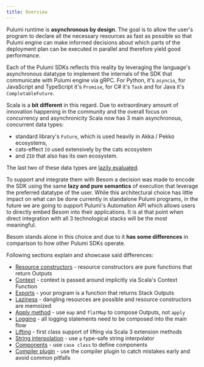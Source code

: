 ```yaml
---
title: Overview
---
```



Pulumi runtime is **asynchronous by design**. The goal is to allow the user's program to declare all the necessary resources 
as fast as possible so that Pulumi engine can make informed decisions about which parts of the deployment plan can be 
executed in parallel and therefore yield good performance. 

Each of the Pulumi SDKs reflects this reality by leveraging the language's asynchronous datatype to implement 
the internals of the SDK that communicate with Pulumi engine via gRPC. 
For Python, it's `asyncio`, for JavaScript and TypeScript it's `Promise`, 
for C# it's `Task` and for Java it's `CompletableFuture`. 

Scala is a **bit different** in this regard. Due to extraordinary amount of innovation happening in the community and the 
overall focus on concurrency and asynchronicity Scala now has 3 main asynchronous, concurrent data types:
- standard library's `Future`, which is used heavily in Akka / Pekko ecosystems, 
- cats-effect `IO` used extensively by the cats ecosystem 
- and `ZIO` that also has its own ecosystem. 

The last two of these data types are [lazily evaluated](https://en.wikipedia.org/wiki/Lazy_evaluation). 

To support and integrate them with Besom a decision was made to encode the SDK using the same **lazy and pure semantics** 
of execution that leverage the preferred datatype of the user. While this architectural choice has little impact on what 
can be done currently in standalone Pulumi programs, in the future we are going to support Pulumi's Automation API 
which allows users to directly embed Besom into their applications. 
It is at that point when direct integration with all 3 technological stacks will be the most meaningful.
​

Besom stands alone in this choice and due to it **has some differences** in comparison to how other Pulumi SDKs operate. 

Following sections explain and showcase said differences:
- [Resource constructors](constructors) - resource constructors are pure functions that return Outputs
- [Context](context) - context is passed around implicitly via Scala's Context Function
- [Exports](exports) - your program is a function that returns Stack Outputs
- [Laziness](laziness) - dangling resources are possible and resource constructors are memoized
- [Apply method](apply_methods) - use `map` and `flatMap` to compose Outputs, not `apply`
- [Logging](logging) - all logging statements need to be composed into the main flow
- [Lifting](lifting) - first class support of lifting via Scala 3 extension methods
- [String interpolation](interpolator) - use `p` type-safe string interpolator
- [Components](components) - use `case class` to define components
- [Compiler plugin](compiler_plugin) - use the compiler plugin to catch mistakes early and avoid common pitfalls
